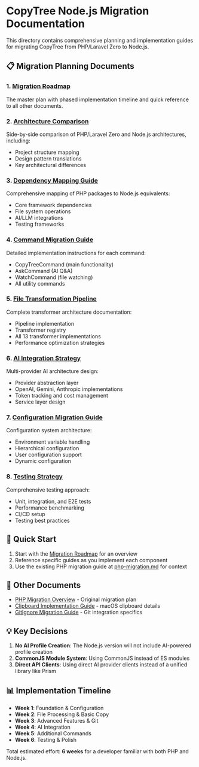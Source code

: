 # CopyTree Node.js Migration Documentation

This directory contains comprehensive planning and implementation guides for migrating CopyTree from PHP/Laravel Zero to Node.js.

## 📋 Migration Planning Documents

### 1. [Migration Roadmap](./migration-roadmap.md)
The master plan with phased implementation timeline and quick reference to all other documents.

### 2. [Architecture Comparison](./architecture-comparison.md)
Side-by-side comparison of PHP/Laravel Zero and Node.js architectures, including:
- Project structure mapping
- Design pattern translations
- Key architectural differences

### 3. [Dependency Mapping Guide](./dependency-mapping-guide.md)
Comprehensive mapping of PHP packages to Node.js equivalents:
- Core framework dependencies
- File system operations
- AI/LLM integrations
- Testing frameworks

### 4. [Command Migration Guide](./command-migration-guide.md)
Detailed implementation instructions for each command:
- CopyTreeCommand (main functionality)
- AskCommand (AI Q&A)
- WatchCommand (file watching)
- All utility commands

### 5. [File Transformation Pipeline](./file-transformation-pipeline.md)
Complete transformer architecture documentation:
- Pipeline implementation
- Transformer registry
- All 13 transformer implementations
- Performance optimization strategies

### 6. [AI Integration Strategy](./ai-integration-strategy.md)
Multi-provider AI architecture design:
- Provider abstraction layer
- OpenAI, Gemini, Anthropic implementations
- Token tracking and cost management
- Service layer design

### 7. [Configuration Migration Guide](./configuration-migration-guide.md)
Configuration system architecture:
- Environment variable handling
- Hierarchical configuration
- User configuration support
- Dynamic configuration

### 8. [Testing Strategy](./testing-strategy.md)
Comprehensive testing approach:
- Unit, integration, and E2E tests
- Performance benchmarking
- CI/CD setup
- Testing best practices

## 🚀 Quick Start

1. Start with the [Migration Roadmap](./migration-roadmap.md) for an overview
2. Reference specific guides as you implement each component
3. Use the existing PHP migration guide at [php-migration.md](./php-migration.md) for context

## 📁 Other Documents

- [PHP Migration Overview](./php-migration.md) - Original migration plan
- [Clipboard Implementation Guide](./clipboard-implementation-guide.md) - macOS clipboard details
- [GitIgnore Migration Guide](./gitignore-migration-guide.md) - Git integration specifics

## 💡 Key Decisions

1. **No AI Profile Creation**: The Node.js version will not include AI-powered profile creation
2. **CommonJS Module System**: Using CommonJS instead of ES modules
3. **Direct API Clients**: Using direct AI provider clients instead of a unified library like Prism

## 📊 Implementation Timeline

- **Week 1**: Foundation & Configuration
- **Week 2**: File Processing & Basic Copy
- **Week 3**: Advanced Features & Git
- **Week 4**: AI Integration
- **Week 5**: Additional Commands
- **Week 6**: Testing & Polish

Total estimated effort: **6 weeks** for a developer familiar with both PHP and Node.js.